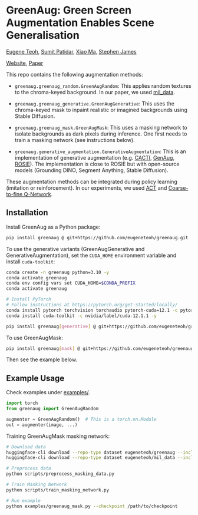 # GreenAug: Green Screen Augmentation Enables Scene Generalisation

[Eugene Teoh](https://eugeneteoh.com/), [Sumit Patidar](https://rocketsumit.github.io/), [Xiao Ma](https://yusufma03.github.io/), [Stephen James](https://stepjam.github.io/)

[Website](https://greenaug.github.io/), [Paper](https://arxiv.org/abs/2407.07868)

This repo contains the following augmentation methods:

- `greenaug.greenaug_random.GreenAugRandom`: This applies random textures to the chroma-keyed background. In our paper, we used [mil_data](https://huggingface.co/datasets/eugeneteoh/mil_data).

- `greenaug.greenaug_generative.GreenAugGenerative`: This uses the chroma-keyed mask to inpaint realistic or imagined backgrounds using Stable Diffusion.

- `greenaug.greenaug_mask.GreenAugMask`: This uses a masking network to isolate backgrounds as dark pixels during inference. One first needs to train a masking network (see instructions below).

- `greenaug.generative_augmentation.GenerativeAugmentation`: This is an implementation of generative augmentation (e.g. [CACTI](https://arxiv.org/abs/2212.05711), [GenAug](https://arxiv.org/abs/2302.06671), [ROSIE](https://arxiv.org/abs/2302.11550)). The implementation is close to ROSIE but with open-source models (Grounding DINO, Segment Anything, Stable Diffusion).

These augmentation methods can be integrated during policy learning (imitation or reinforcement). In our experiments, we used [ACT](https://github.com/tonyzhaozh/act) and [Coarse-to-fine Q-Network](https://github.com/younggyoseo/CQN).

## Installation

Install GreenAug as a Python package:

```bash
pip install greenaug @ git+https://github.com/eugeneteoh/greenaug.git
```

To use the generative variants (GreenAugGenerative and GenerativeAugmentation), set the `CUDA_HOME` environment variable and install `cuda-toolkit`:

```bash
conda create -n greenaug python=3.10 -y
conda activate greenaug
conda env config vars set CUDA_HOME=$CONDA_PREFIX
conda activate greenaug

# Install PyTorch
# Follow instructions at https://pytorch.org/get-started/locally/
conda install pytorch torchvision torchaudio pytorch-cuda=12.1 -c pytorch -c nvidia -y
conda install cuda-toolkit -c nvidia/label/cuda-12.1.1 -y

pip install greenaug[generative] @ git+https://github.com/eugeneteoh/greenaug.git
```

To use GreenAugMask:

```bash
pip install greenaug[mask] @ git+https://github.com/eugeneteoh/greenaug.git
```

Then see the example below.

## Example Usage

Check examples under [examples/](examples/).

```python
import torch
from greenaug import GreenAugRandom

augmenter = GreenAugRandom()  # This is a torch.nn.Module
out = augmenter(image, ...)
```

Training GreenAugMask masking network:

```bash
# Download data
huggingface-cli download --repo-type dataset eugeneteoh/greenaug --include "GreenScreenDemoCollection/open_drawer_green_screen.mp4" --local-dir "assets/mask/raw/"               
huggingface-cli download --repo-type dataset eugeneteoh/mil_data --include "*.png" --local-dir "assets/mask/background/"               

# Preprocess data
python scripts/preprocess_masking_data.py  

# Train Masking Network
python scripts/train_masking_network.py

# Run example
python examples/greenaug_mask.py --checkpoint /path/to/checkpoint
```
